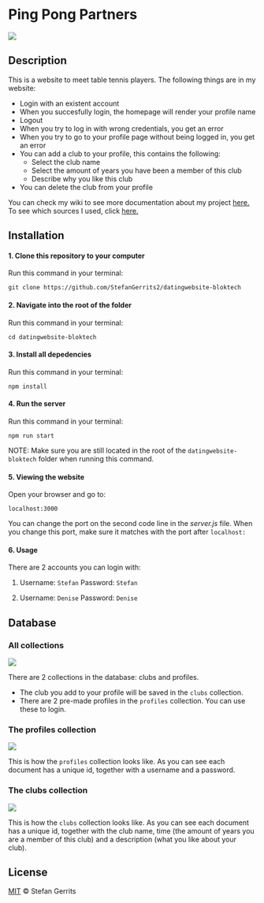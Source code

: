 # Ping Pong Partners 

![](http://i66.tinypic.com/2i77rr8.jpg)

## Description

This is a website to meet table tennis players. The following things are in my website:

* Login with an existent account
* When you succesfully login, the homepage will render your profile name
* Logout
* When you try to log in with wrong credentials, you get an error
* When you try to go to your profile page without being logged in, you get an error
* You can add a club to your profile, this contains the following:
  * Select the club name
  * Select the amount of years you have been a member of this club
  * Describe why you like this club
* You can delete the club from your profile

You can check my wiki to see more documentation about my project [here.](https://github.com/StefanGerrits2/datingwebsite-bloktech/wiki)
To see which sources I used, click [here.](https://github.com/StefanGerrits2/datingwebsite-bloktech/wiki/2.1-Sources-used)

## Installation

#### 1. Clone this repository to your computer
Run this command in your terminal:

```
git clone https://github.com/StefanGerrits2/datingwebsite-bloktech
```

#### 2. Navigate into the root of the folder
Run this command in your terminal:

```
cd datingwebsite-bloktech
```

#### 3. Install all depedencies
Run this command in your terminal:

```
npm install
```

#### 4. Run the server
Run this command in your terminal:

```
npm run start
```

NOTE: Make sure you are still located in the root of the `datingwebsite-bloktech` folder when running this command.

#### 5. Viewing the website
Open your browser and go to:

`localhost:3000`

You can change the port on the second code line in the *server.js* file. When you change this port, make sure it matches with the port after `localhost:`

#### 6. Usage

There are 2 accounts you can login with:

1. Username: `Stefan`
Password: `Stefan`

2. Username: `Denise`
Password: `Denise`

## Database

### All collections

![](https://imgshare.io/images/2019/03/31/Mongo139a01dc91292ce8f.jpg)

There are 2 collections in the database: clubs and profiles. 
* The club you add to your profile will be saved in the `clubs` collection.
* There are 2 pre-made profiles in the `profiles` collection. You can use these to login.

### The profiles collection
![](https://imgshare.io/images/2019/03/31/Mongo2.jpg)

This is how the `profiles` collection looks like. As you can see each document has a unique id, together with a username and a password.

### The clubs collection
![](https://imgshare.io/images/2019/03/31/Mongo3.jpg)

This is how the `clubs` collection looks like. As you can see each document has a unique id, together with the club name, time (the amount of years you are a member of this club) and a description (what you like about your club).

## License

[MIT](https://github.com/StefanGerrits2/datingwebsite-bloktech/blob/master/LICENSE.txt) © Stefan Gerrits
